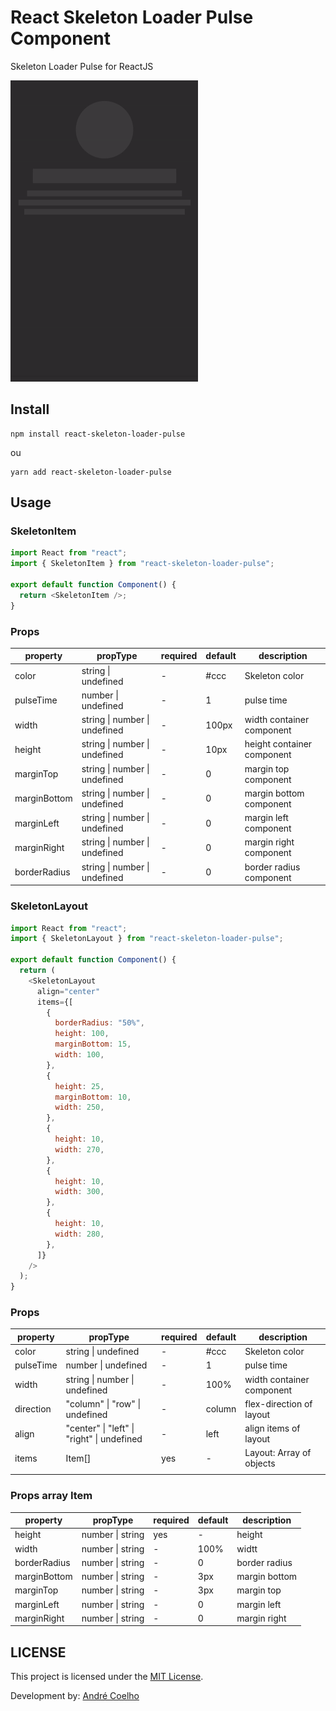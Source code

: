 # React Skeleton Loader Pulse Component

Skeleton Loader Pulse for ReactJS

![Demo](demo.gif)

## Install

```shell
npm install react-skeleton-loader-pulse
```

ou

```shell
yarn add react-skeleton-loader-pulse
```

## Usage

### SkeletonItem

```js
import React from "react";
import { SkeletonItem } from "react-skeleton-loader-pulse";

export default function Component() {
  return <SkeletonItem />;
}
```

### Props

| property     | propType                      | required | default | description                |
| ------------ | ----------------------------- | -------- | ------- | -------------------------- |
| color        | string \| undefined           | \-       | \#ccc   | Skeleton color             |
| pulseTime    | number \| undefined           | \-       | 1       | pulse time                 |
| width        | string \| number \| undefined | \-       | 100px   | width container component  |
| height       | string \| number \| undefined | \-       | 10px    | height container component |
| marginTop    | string \| number \| undefined | \-       | 0       | margin top component       |
| marginBottom | string \| number \| undefined | \-       | 0       | margin bottom component    |
| marginLeft   | string \| number \| undefined | \-       | 0       | margin left component      |
| marginRight  | string \| number \| undefined | \-       | 0       | margin right component     |
| borderRadius | string \| number \| undefined | \-       | 0       | border radius component    |

### SkeletonLayout

```js
import React from "react";
import { SkeletonLayout } from "react-skeleton-loader-pulse";

export default function Component() {
  return (
    <SkeletonLayout
      align="center"
      items={[
        {
          borderRadius: "50%",
          height: 100,
          marginBottom: 15,
          width: 100,
        },
        {
          height: 25,
          marginBottom: 10,
          width: 250,
        },
        {
          height: 10,
          width: 270,
        },
        {
          height: 10,
          width: 300,
        },
        {
          height: 10,
          width: 280,
        },
      ]}
    />
  );
}
```

### Props

| property  | propType                                   | required | default | description               |
| --------- | ------------------------------------------ | -------- | ------- | ------------------------- |
| color     | string \| undefined                        | \-       | \#ccc   | Skeleton color            |
| pulseTime | number \| undefined                        | \-       | 1       | pulse time                |
| width     | string \| number \| undefined              | \-       | 100%    | width container component |
| direction | "column" \| "row" \| undefined             | \-       | column  | flex\-direction of layout |
| align     | "center" \| "left" \| "right" \| undefined | \-       | left    | align items of layout     |
| items     | Item\[\]                                   | yes      | \-      | Layout: Array of objects  |
|           |                                            |          |         |                           |

### Props array Item

| property     | propType         | required | default | description   |
| ------------ | ---------------- | -------- | ------- | ------------- |
| height       | number \| string | yes      | \-      | height        |
| width        | number \| string | \-       | 100%    | widtt         |
| borderRadius | number \| string | \-       | 0       | border radius |
| marginBottom | number \| string | \-       | 3px     | margin bottom |
| marginTop    | number \| string | \-       | 3px     | margin top    |
| marginLeft   | number \| string | \-       | 0       | margin left   |
| marginRight  | number \| string | \-       | 0       | margin right  |

## LICENSE

This project is licensed under the [MIT License](https://opensource.org/licenses/MIT).

Development by: [André Coelho](https://andrecoelho.dev)
